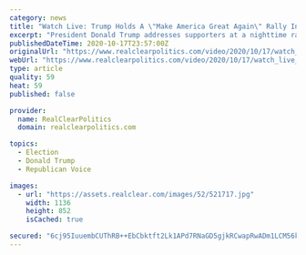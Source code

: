```yaml
---
category: news
title: "Watch Live: Trump Holds A \"Make America Great Again\" Rally In Janesville, Wisconsin"
excerpt: "President Donald Trump addresses supporters at a nighttime rally in Janesville, Wisconsin at the Southern Wisconsin Regional Airport, the second one today following a stop in Muskegon, Michigan only hours prior."
publishedDateTime: 2020-10-17T23:57:00Z
originalUrl: "https://www.realclearpolitics.com/video/2020/10/17/watch_live_trump_holds_a_make_america_great_again_rally_in_janesville_wisconsin.html"
webUrl: "https://www.realclearpolitics.com/video/2020/10/17/watch_live_trump_holds_a_make_america_great_again_rally_in_janesville_wisconsin.html"
type: article
quality: 59
heat: 59
published: false

provider:
  name: RealClearPolitics
  domain: realclearpolitics.com

topics:
  - Election
  - Donald Trump
  - Republican Voice

images:
  - url: "https://assets.realclear.com/images/52/521717.jpg"
    width: 1136
    height: 852
    isCached: true

secured: "6cj95IuuembCUThRB++EbCbktft2Lk1APd7RNaGD5gjkRCwapRwADm1LCM56krsIU/y472kNxoa60MgsP8HMWecEKPp8ptYsdCo56J9K5LkJDog9am64uhz1p83KIBXuQydSUc6AJh1mzvWnMe7968BpHAsMKdqKfN5PjLuvINysYX5WnYb3g+jk7tZjvzSMB4/oLH/X1DMVVF2husUBgK7wjqOlHF8kcjOGFSeLlmszg+Sw2MvgZf9Jc8+GxJyAPe3+nOWk4TFGjR4HdViSptEB+Vk5A2+GwhrqmrUojORp1YwdlJ8TlJb+wbcOOL3HiOnFBxJbNT37SIUVbStnWplgP+5VzWzaw0bAeiPujTI=;ASg9tu4dqNqBEXl5eAbwXw=="
---
```


